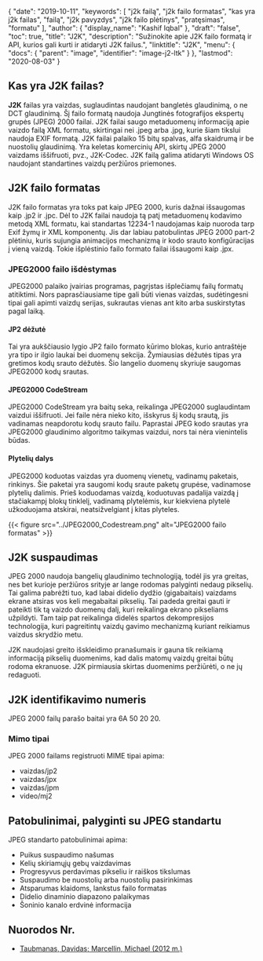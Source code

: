 {
  "date": "2019-10-11",
  "keywords": [
"j2k failą",
"j2k failo formatas",
"kas yra j2k failas",
"failą",
"j2k pavyzdys",
"j2k failo plėtinys",
"pratęsimas",
"formatu"
],
  "author": {
    "display_name": "Kashif Iqbal"
},
  "draft": "false",
  "toc": true,
  "title": "J2K",
  "description": "Sužinokite apie J2K failo formatą ir API, kurios gali kurti ir atidaryti J2K failus.",
  "linktitle": "J2K",
  "menu": {
    "docs": {
      "parent": "image",
      "identifier": "image-j2-ltk"
}
},
  "lastmod": "2020-08-03"
}

## Kas yra J2K failas?

**J2K** failas yra vaizdas, suglaudintas naudojant bangletės glaudinimą, o ne DCT glaudinimą. Šį failo formatą naudoja Jungtinės fotografijos ekspertų grupės (JPEG) 2000 failai. J2K failai saugo metaduomenų informaciją apie vaizdo failą XML formatu, skirtingai nei .jpeg arba .jpg, kurie šiam tikslui naudoja EXIF formatą. J2K failai palaiko 15 bitų spalvas, alfa skaidrumą ir be nuostolių glaudinimą. Yra keletas komercinių API, skirtų JPEG 2000 vaizdams iššifruoti, pvz., J2K-Codec. J2K failą galima atidaryti Windows OS naudojant standartines vaizdų peržiūros priemones.

## J2K failo formatas ##

J2K failo formatas yra toks pat kaip JPEG 2000, kuris dažnai išsaugomas kaip .jp2 ir .jpc. Dėl to J2K failai naudoja tą patį metaduomenų kodavimo metodą XML formatu, kai standartas 12234-1 naudojamas kaip nuoroda tarp Exif žymų ir XML komponentų. Jis dar labiau patobulintas JPEG 2000 part-2 plėtiniu, kuris sujungia animacijos mechanizmą ir kodo srauto konfigūracijas į vieną vaizdą. Tokie išplėstinio failo formato failai išsaugomi kaip .jpx.

### JPEG2000 failo išdėstymas ###

JPEG2000 palaiko įvairias programas, pagrįstas išplečiamų failų formatų atitiktimi. Nors paprasčiausiame tipe gali būti vienas vaizdas, sudėtingesni tipai gali apimti vaizdų serijas, sukrautas vienas ant kito arba suskirstytas pagal laiką.

#### JP2 dėžutė ####
Tai yra aukščiausio lygio JP2 failo formato kūrimo blokas, kurio antraštėje yra tipo ir ilgio laukai bei duomenų sekcija. Žymiausias dėžutės tipas yra gretimos kodų srauto dėžutės. Šio langelio duomenų skyriuje saugomas JPEG2000 kodų srautas.

#### JPEG2000 CodeStream ####

JPEG2000 CodeStream yra baitų seka, reikalinga JPEG2000 suglaudintam vaizdui iššifruoti. Jei faile nėra nieko kito, išskyrus šį kodų srautą, jis vadinamas neapdorotu kodų srauto failu. Paprastai JPEG kodo srautas yra JPEG2000 glaudinimo algoritmo taikymas vaizdui, nors tai nėra vienintelis būdas.

#### Plytelių dalys ####

JPEG2000 koduotas vaizdas yra duomenų vienetų, vadinamų paketais, rinkinys. Šie paketai yra saugomi kodų sraute paketų grupėse, vadinamose plytelių dalimis. Prieš koduodamas vaizdą, koduotuvas padalija vaizdą į stačiakampį blokų tinklelį, vadinamą plytelėmis, kur kiekviena plytelė užkoduojama atskirai, neatsižvelgiant į kitas plyteles.

{{< figure src="../JPEG2000_Codestream.png" alt="JPEG2000 failo formatas" >}}

## J2K suspaudimas ##
JPEG 2000 naudoja bangelių glaudinimo technologiją, todėl jis yra greitas, nes bet kurioje peržiūros srityje ar lange rodomas palyginti nedaug pikselių. Tai galima pabrėžti tuo, kad labai didelio dydžio (gigabaitais) vaizdams ekrane atsiras vos keli megabaitai pikselių. Tai padeda greitai gauti ir pateikti tik tą vaizdo duomenų dalį, kuri reikalinga ekrano pikseliams užpildyti. Tam taip pat reikalinga didelės spartos dekompresijos technologija, kuri pagreitintų vaizdų gavimo mechanizmą kuriant reikiamus vaizdus skrydžio metu.

J2K naudojasi greito išskleidimo pranašumais ir gauna tik reikiamą informaciją pikselių duomenims, kad dalis matomų vaizdų greitai būtų rodoma ekranuose. J2K pirmiausia skirtas duomenims peržiūrėti, o ne jų redaguoti.

## J2K identifikavimo numeris
JPEG 2000 failų parašo baitai yra 6A 50 20 20.

### Mimo tipai ###
JPEG 2000 failams registruoti MIME tipai apima:
  * vaizdas/jp2
  * vaizdas/jpx
  * vaizdas/jpm
  * video/mj2

## Patobulinimai, palyginti su JPEG standartu ##
JPEG standarto patobulinimai apima:
  * Puikus suspaudimo našumas
  * Kelių skiriamųjų gebų vaizdavimas
  * Progresyvus perdavimas pikseliu ir raiškos tikslumas
  * Suspaudimo be nuostolių arba nuostolių pasirinkimas
  * Atsparumas klaidoms, lankstus failo formatas
  * Didelio dinaminio diapazono palaikymas
  * Šoninio kanalo erdvinė informacija

## Nuorodos Nr.
  * [Taubmanas, Davidas; Marcellin, Michael (2012 m.)](https://books.google.com/books?id=y7HeBwAAQBAJ&pg=PA402)

